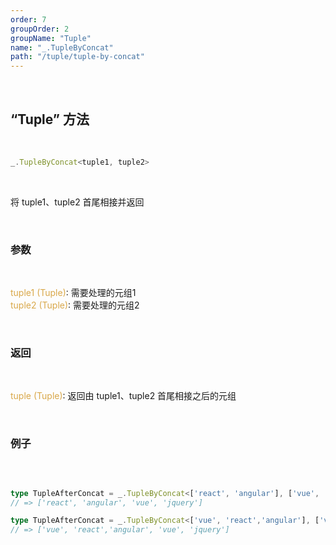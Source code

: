```yaml
---
order: 7
groupOrder: 2
groupName: "Tuple"
name: "_.TupleByConcat"
path: "/tuple/tuple-by-concat"
---
```


<br/>

## “Tuple” 方法

<br/>

```typescript
_.TupleByConcat<tuple1, tuple2>
```

<br/>

将 tuple1、tuple2 首尾相接并返回

<br/>

### 参数

<br/>

<font color="#d9a84a">tuple1 (Tuple)</font>: 需要处理的元组1<br/>
<font color="#d9a84a">tuple2 (Tuple)</font>: 需要处理的元组2

<br/>

### 返回

<br/>

<font color="#d9a84a">tuple (Tuple)</font>: 返回由 tuple1、tuple2 首尾相接之后的元组

<br/>

### 例子

<br/>

```typescript

type TupleAfterConcat = _.TupleByConcat<['react', 'angular'], ['vue', 'jquery']>;
// => ['react', 'angular', 'vue', 'jquery']

type TupleAfterConcat = _.TupleByConcat<['vue', 'react','angular'], ['vue', 'jquery']>;
// => ['vue', 'react','angular', 'vue', 'jquery']
```

